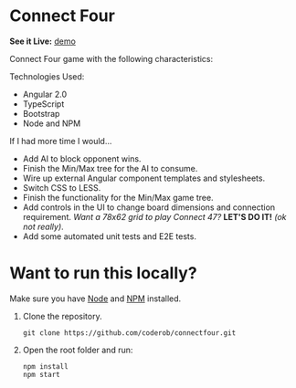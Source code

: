# Connect Four

**See it Live:** [demo]

Connect Four game with the following characteristics:

Technologies Used:
- Angular 2.0
- TypeScript
- Bootstrap
- Node and NPM

If I had more time I would...
- Add AI to block opponent wins.
- Finish the Min/Max tree for the AI to consume.
- Wire up external Angular component templates and stylesheets.
- Switch CSS to LESS.
- Finish the functionality for the Min/Max game tree.
- Add controls in the UI to change board dimensions and connection requirement. *Want a 78x62 grid to play Connect 47?* **LET'S DO IT!** *(ok not really)*.
- Add some automated unit tests and E2E tests.

# Want to run this locally? 
Make sure you have [Node][node] and [NPM][npm] installed.

1. Clone the repository.
    ```
    git clone https://github.com/coderob/connectfour.git
    ```
2. Open the root folder and run:
   ```
   npm install
   npm start
   ```

[demo]: https://coderob-connectfour.herokuapp.com/
[node]: https://nodejs.org/en/
[npm]: https://www.npmjs.com/